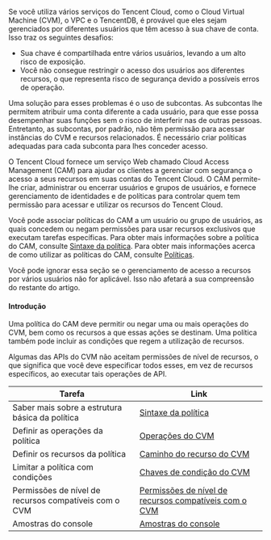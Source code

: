 Se você utiliza vários serviços do Tencent Cloud, como o Cloud Virtual Machine (CVM), o VPC e o TencentDB, é provável que eles sejam gerenciados por diferentes usuários que têm acesso à sua chave de conta. Isso traz os seguintes desafios:
- Sua chave é compartilhada entre vários usuários, levando a um alto risco de exposição.
- Você não consegue restringir o acesso dos usuários aos diferentes recursos, o que representa risco de segurança devido a possíveis erros de operação.

Uma solução para esses problemas é o uso de subcontas. As subcontas lhe permitem atribuir uma conta diferente a cada usuário, para que esse possa desempenhar suas funções sem o risco de interferir nas de outras pessoas. Entretanto, as subcontas, por padrão, não têm permissão para acessar instâncias do CVM e recursos relacionados. É necessário criar políticas adequadas para cada subconta para lhes conceder acesso.

O Tencent Cloud fornece um serviço Web chamado Cloud Access Management (CAM) para ajudar os clientes a gerenciar com segurança o acesso a seus recursos em suas contas do Tencent Cloud. O CAM permite-lhe criar, administrar ou encerrar usuários e grupos de usuários, e fornece gerenciamento de identidades e de políticas para controlar quem tem permissão para acessar e utilizar os recursos do Tencent Cloud.

Você pode associar políticas do CAM a um usuário ou grupo de usuários, as quais concedem ou negam permissões para usar recursos exclusivos que executam tarefas específicas. Para obter mais informações sobre a política do CAM, consulte [Sintaxe da política](https://intl.cloud.tencent.com/document/product/598/10603). Para obter mais informações acerca de como utilizar as políticas do CAM, consulte [Políticas](https://intl.cloud.tencent.com/document/product/598/10601).

Você pode ignorar essa seção se o gerenciamento de acesso a recursos por vários usuários não for aplicável. Isso não afetará a sua compreensão do restante do artigo.

#### Introdução

Uma política do CAM deve permitir ou negar uma ou mais operações do CVM, bem como os recursos a que essas ações se destinam. Uma política também pode incluir as condições que regem a utilização de recursos.

Algumas das APIs do CVM não aceitam permissões de nível de recursos, o que significa que você deve especificar todos esses, em vez de recursos específicos, ao executar tais operações de API.

| Tarefa | Link | 
|---------|---------|
| Saber mais sobre a estrutura básica da política | [Sintaxe da política](https://intl.cloud.tencent.com/document/product/213/10313) |
| Definir as operações da política | [Operações do CVM](https://intl.cloud.tencent.com/document/product/213/10313) | 
| Definir os recursos da política | [Caminho do recurso do CVM](https://intl.cloud.tencent.com/document/product/213/10313) |
| Limitar a política com condições | [Chaves de condição do CVM](https://intl.cloud.tencent.com/document/product/213/10313) |
| Permissões de nível de recursos compatíveis com o CVM | [Permissões de nível de recursos compatíveis com o CVM](https://intl.cloud.tencent.com/document/product/213/10314) |
| Amostras do console | [Amostras do console](https://intl.cloud.tencent.com/document/product/213/10312) |
